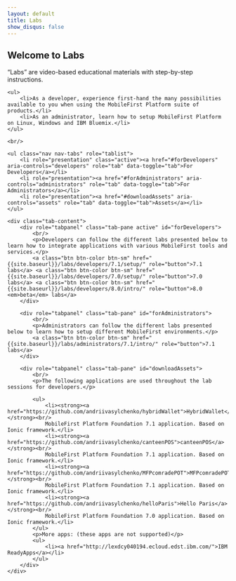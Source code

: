 ```yaml
---
layout: default
title: Labs
show_disqus: false
---
```

<div class="container">
    <h2>Welcome to Labs</h2>
    <p>“Labs” are video-based educational materials with step-by-step instructions.</p>

    <ul>
        <li>As a developer, experience first-hand the many possibilities available to you when using the MobileFirst Platform suite of products.</li>
        <li>As an administrator, learn how to setup MobileFirst Platform on Linux, Windows and IBM Bluemix.</li>
    </ul>

    <br/>

    <ul class="nav nav-tabs" role="tablist">
        <li role="presentation" class="active"><a href="#forDevelopers" aria-controls="developers" role="tab" data-toggle="tab">For Developers</a></li>
        <li role="presentation"><a href="#forAdministrators" aria-controls="administrators" role="tab" data-toggle="tab">For Administrators</a></li>
        <li role="presentation"><a href="#downloadAssets" aria-controls="assets" role="tab" data-toggle="tab">Assets</a></li>
    </ul>
    
    <div class="tab-content">
        <div role="tabpanel" class="tab-pane active" id="forDevelopers">
            <br/>
            <p>Developers can follow the different labs presented below to learn how to integrate applications with various MobileFirst tools and services.</p>
            <a class="btn btn-color btn-sm" href="{{site.baseurl}}/labs/developers/7.1/setup/" role="button">7.1 labs</a> <a class="btn btn-color btn-sm" href="{{site.baseurl}}/labs/developers/7.0/setup/" role="button">7.0 labs</a> <a class="btn btn-color btn-sm" href="{{site.baseurl}}/labs/developers/8.0/intro/" role="button">8.0 <em>beta</em> labs</a>
        </div>

        <div role="tabpanel" class="tab-pane" id="forAdministrators">
            <br/>
            <p>Administrators can follow the different labs presented below to learn how to setup different MobileFirst environments.</p>
            <a class="btn btn-color btn-sm" href="{{site.baseurl}}/labs/administrators/7.1/intro/" role="button">7.1 labs</a>
        </div>
        
        <div role="tabpanel" class="tab-pane" id="downloadAssets">
            <br/>
            <p>The following applications are used throughout the lab sessions for developers.</p>
            
            <ul>
                <li><strong><a href="https://github.com/andriivasylchenko/hybridWallet">HybridWallet</a></strong><br/>
                MobileFirst Platform Foundation 7.1 application. Based on Ionic framework.</li>
                <li><strong><a href="https://github.com/andriivasylchenko/canteenPOS">canteenPOS</a></strong><br/>
                MobileFirst Platform Foundation 7.1 application. Based on Ionic framework.</li>
                <li><strong><a href="https://github.com/andriivasylchenko/MFPcomradePOT">MFPcomradePOT</a></strong><br/>
                MobileFirst Platform Foundation 7.1 application. Based on Ionic framework.</li>
                <li><strong><a href="https://github.com/andriivasylchenko/helloParis">Hello Paris</a></strong><br/>
                MobileFirst Platform Foundation 7.0 application. Based on Ionic framework.</li>
            </ul>
            <p>More apps: (these apps are not supported)</p>
            <ul>
                <li><a href="http://lexdcy040194.ecloud.edst.ibm.com/">IBM ReadyApps</a></li>
            </ul>
        </div>
    </div>
</div>
